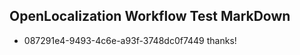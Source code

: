 ## OpenLocalization Workflow Test MarkDown
* 087291e4-9493-4c6e-a93f-3748dc0f7449 
thanks!<!--HONumber=Mar16_HO2-->
